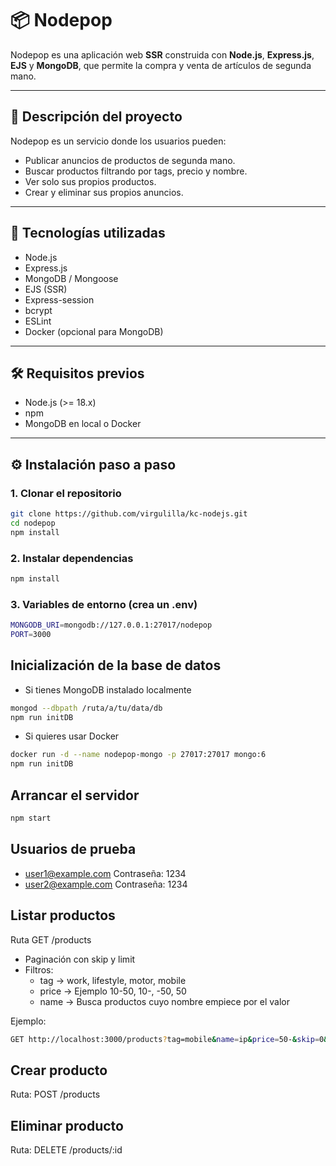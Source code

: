 # 📦 Nodepop

Nodepop es una aplicación web **SSR** construida con **Node.js**, **Express.js**, **EJS** y **MongoDB**, que permite la compra y venta de artículos de segunda mano.

---

## 📝 Descripción del proyecto

Nodepop es un servicio donde los usuarios pueden:
- Publicar anuncios de productos de segunda mano.
- Buscar productos filtrando por tags, precio y nombre.
- Ver solo sus propios productos.
- Crear y eliminar sus propios anuncios.
  
---

## 🚀 Tecnologías utilizadas
- Node.js
- Express.js
- MongoDB / Mongoose
- EJS (SSR)
- Express-session
- bcrypt
- ESLint
- Docker (opcional para MongoDB)

---

## 🛠️ Requisitos previos

- Node.js (>= 18.x)
- npm
- MongoDB en local o Docker

---

## ⚙️ Instalación paso a paso

### 1. Clonar el repositorio

```bash
git clone https://github.com/virgulilla/kc-nodejs.git
cd nodepop
npm install
```
### 2. Instalar dependencias

```bash
npm install
```
### 3. Variables de entorno (crea un .env)

```bash
MONGODB_URI=mongodb://127.0.0.1:27017/nodepop
PORT=3000
```

## Inicialización de la base de datos

- Si tienes MongoDB instalado localmente

```bash
mongod --dbpath /ruta/a/tu/data/db
npm run initDB
```

- Si quieres usar Docker
```bash
docker run -d --name nodepop-mongo -p 27017:27017 mongo:6
npm run initDB
```

## Arrancar el servidor

```bash
npm start
```

## Usuarios de prueba
- user1@example.com Contraseña: 1234
- user2@example.com Contraseña: 1234

## Listar productos

Ruta GET /products

- Paginación con skip y limit
- Filtros:
    - tag → work, lifestyle, motor, mobile
    - price → Ejemplo 10-50, 10-, -50, 50
    - name → Busca productos cuyo nombre empiece por el valor

Ejemplo: 
```bash    
GET http://localhost:3000/products?tag=mobile&name=ip&price=50-&skip=0&limit=2&sort=price
```

## Crear producto
Ruta: POST /products

## Eliminar producto
Ruta: DELETE /products/:id